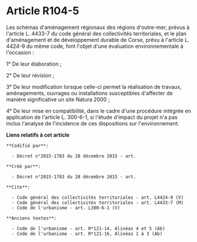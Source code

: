 # Article R104-5

Les schémas d'aménagement régionaux des régions d'outre-mer, prévus à l'article L. 4433-7 du code général des collectivités
territoriales, et le plan d'aménagement et de développement durable de Corse, prévu à l'article L. 4424-9 du même code, font
l'objet d'une évaluation environnementale à l'occasion : 

1° De leur élaboration ; 

2° De leur révision ; 

3° De leur modification lorsque celle-ci permet la réalisation de travaux, aménagements, ouvrages ou installations
susceptibles d'affecter de manière significative un site Natura 2000 ; 

4° De leur mise en compatibilité, dans le cadre d'une procédure intégrée en application de l'article L. 300-6-1, si l'étude
d'impact du projet n'a pas inclus l'analyse de l'incidence de ces dispositions sur l'environnement.

**Liens relatifs à cet article**

	**Codifié par**:

	  - Décret n°2015-1783 du 28 décembre 2015 - art.

	**Créé par**:

	  - Décret n°2015-1783 du 28 décembre 2015 - art.

	**Cite**:

	  - Code général des collectivités territoriales - art. L4424-9 (V)
	  - Code général des collectivités territoriales - art. L4433-7 (M)
	  - Code de l'urbanisme - art. L300-6-1 (V)

	**Anciens textes**:

	  - Code de l'urbanisme - art. R*121-14, Alinéas 4 et 5 (Ab)
	  - Code de l'urbanisme - art. R*121-16, Alinéas 1 à 3 (Ab)
